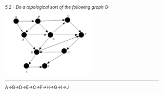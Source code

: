 *5.2 - Do a topological sort of the following graph G:*

![graph](https://github.com/jonathantorres/bookshelf/blob/master/adm/ch5/img/5-2.png)
***
A->B->D->E->C->F->H->G->I->J
